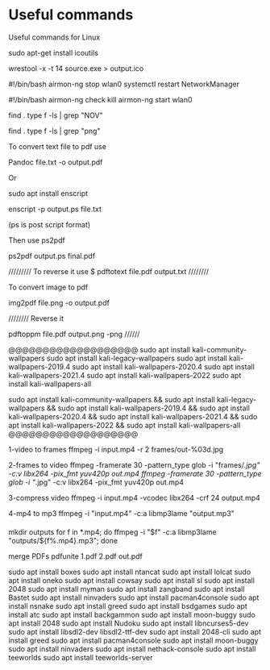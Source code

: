 # Useful commands
Useful commands for Linux





sudo apt-get install icoutils

wrestool -x -t 14 source.exe > output.ico




#!/bin/bash
airmon-ng stop wlan0
systemctl restart NetworkManager



#!/bin/bash
airmon-ng check kill
airmon-ng start wlan0


find . type f -ls | grep "NOV"

find . type f -ls | grep "png"



To convert text file to pdf use

Pandoc file.txt -o output.pdf

Or

sudo apt install enscript

enscript -p output.ps file.txt

(ps is post script format)

Then use ps2pdf

ps2pdf output.ps final.pdf

/////////
To reverse it use 
$ pdftotext file.pdf output.txt
////////

To convert image to pdf

img2pdf file.png -o output.pdf

////////
Reverse it

pdftoppm file.pdf output.png -png
//////





@@@@@@@@@@@@@@@@@@@
sudo apt install kali-community-wallpapers
sudo apt install kali-legacy-wallpapers
sudo apt install kali-wallpapers-2019.4
sudo apt install kali-wallpapers-2020.4
sudo apt install kali-wallpapers-2021.4
sudo apt install kali-wallpapers-2022
sudo apt install kali-wallpapers-all


sudo apt install kali-community-wallpapers && sudo apt install kali-legacy-wallpapers && sudo apt install kali-wallpapers-2019.4 && sudo apt install kali-wallpapers-2020.4 && sudo apt install kali-wallpapers-2021.4 && sudo apt install kali-wallpapers-2022 && sudo apt install kali-wallpapers-all
@@@@@@@@@@@@@@@@@@@




1-video to frames
ffmpeg -i input.mp4 -r 2 frames/out-%03d.jpg


2-frames to video
ffmpeg -framerate 30 -pattern_type glob -i "frames/*.jpg" -c:v libx264 -pix_fmt yuv420p out.mp4
ffmpeg -framerate 30 -pattern_type glob -i "*.jpg" -c:v libx264 -pix_fmt yuv420p out.mp4


3-compress video
ffmpeg -i input.mp4 -vcodec libx264 -crf 24 output.mp4

4-mp4 to mp3
ffmpeg -i "input.mp4" -c:a libmp3lame "output.mp3"

####

mkdir outputs
for f in *.mp4; do ffmpeg -i "$f" -c:a libmp3lame "outputs/${f%.mp4}.mp3"; done

merge PDFs
pdfunite 1.pdf 2.pdf out.pdf



sudo apt install boxes
sudo apt install ntancat
sudo apt install lolcat
sudo apt install oneko
sudo apt install cowsay
sudo apt install sl
sudo apt install 2048
sudo apt install myman
sudo apt install zangband
sudo apt install Bastet
sudo apt install ninvaders
sudo apt install pacman4console
sudo apt install nsnake
sudo apt install greed
sudo apt install bsdgames
sudo apt install atc
sudo apt install backgammon
sudo apt install moon-buggy
sudo apt install 2048
sudo apt install Nudoku
sudo apt install libncurses5-dev
sudo apt install libsdl2-dev libsdl2-ttf-dev
sudo apt install 2048-cli
sudo apt install greed
sudo apt install pacman4console
sudo apt install moon-buggy
sudo apt install ninvaders
sudo apt install nethack-console
sudo apt install teeworlds
sudo apt install teeworlds-server












